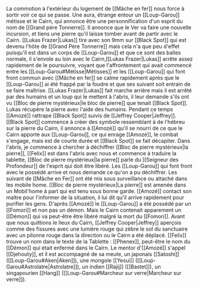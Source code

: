 La commotion à l'extérieur du logement de [[Mâche en fer]] nous force à sortir voir ce qui se passe. Une aura, étrange entour un [[Loup-Garou]] métisse et le Cairn, qui annonce être une personnification d'un esprit du nom de [[Grand père Tonnerre]].
Il annonce que le Ver va faire une nouvelle incursion, et tiens une pierre qu'il laisse tomber avant de partir avec le Cairn.
[[Lukas Frazer|Lukas]] tire avec son 9mm sur [[Black Spot]] qui est devenu l'hôte de [[Grand Père Tonnerre]] mais cela n'a que peu d'effet puisqu'il est dans un corps de [[Loup-Garou]] et que ce sont des balles normale, il s'envole au loin avec le Cairn,[[Lukas Frazer|Lukas]] arrête assez rapidement de le poursuivre, voyant que l'affrontement qui avait commencé entre les [[Loup-Garou#Métisse|Métisses]] et les [[Loup-Garou]] qui font front commun avec [[Mâche en fer]] se calme rapidement après que le [[Loup-Garou]] ai été frappé par la foudre et que ses suivant soit entrain de se faire maîtrise.
[[Lukas Frazer|Lukas]] fait marche arrière mais il est arrêté par des humains et un loup qui le mettent à l'abris, il leur demande s'ils ont vu [[Bloc de pierre mystérieux|le bloc de  pierre]] que tenait [[Black Spot]]. Lukas récupère la pierre avec l'aide des humains.
Pendant ce temps [[Amozé]] rattrape [[Black Spot]] suivis de [[Jeffrey Cooper|Jeffrey]]. [[Black Spot]] commence à créer des symbole ressemblant à de l'hébreu sur la pierre du Cairn, il annonce à [[Amozé]] qu'il se nourri de ce que le Cairn apporte aux [[Loup-Garou]], ce qui enrage [[Amozé]], le combat s'engage, mais est de courte durée et [[Black Spot]] se fait décapiter.
Dans l'abris, je commence à chercher à déchiffrer [[Bloc de pierre mystérieux|la pierre]], [[Felix]] est dans l'abris avec nous et commence à traduire la tablette, [[Bloc de pierre mystérieux|la pierre]] parle du [[Seigneur des Profondeur]] de l'esprit qui doit être libéré.
Les [[Loup-Garou]] qui font front avec le possédé arrive et nous demande ce qu'on a pu déchiffrer. Les suivant de [[Mâche en Fer]] ont été mis sous surveillance ou attaché dans les mobile home. [[Bloc de pierre mystérieux|La pierre]] est amenée dans un Mobil'home à part qui est tenu sous bonne garde.
[[Amozé]] contact son maître pour l'informer de la situation, il lui dit qu'il arrive rapidement pour purifier les gens.
D'après [[Amozé]] le [[Loup-Garou]] a été possédé par un [[Fomori]] et non pas un démon. Mais le Cairn contenait apparement un [[Démon]] qui va peut-être être libéré malgré la mort du [[Fomori]].
Avant que nous quittions le lieux du Cairn, [[Jeffrey Cooper|Jeffrey]] aperçois comme des fissures avec une lumière rouge qui zèbre le sol du sanctuaire avec un pilonne rouge dans la direction ou le Cairn a été déplacé.
[[Felix]] trouve un nom dans le texte de la Tablette : [[Phenex]], peut-être le nom du [[Démon]] qui était enfermé dans le Cairn.
Le mentor d'[[Amozé]] s'appel [[Djehouty]], et il est accompagné de sa meute, un japonais [[Satoshi]] ([[Loup-Garou#Aken|Aken]]), une mongole [[Yesui]] ([[Loup-Garou#Astrolatre|Astrolatre]]), un indien [[Rajij]] ([[Bastet]]), un singapourien [[Hang]] ([[Loup-Garou#Marcheur sur verre|Marcheur sur verre]]).